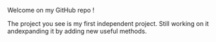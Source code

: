 Welcome on my GitHub repo !

The project you see is my first independent project. Still working on it andexpanding it by adding new useful methods.
